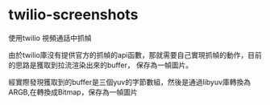 # twilio-screenshots
使用twilio 視頻通話中抓幀

由於twilio庫沒有提供官方的抓幀的api函數，那就需要自己實現抓幀的動作，目前的思路是獲取到拉流渲染出來的buffer，
保存為一幀圖片。

經實際發現獲取到的buffer是三個yuv的字節數組，然後是通過libyuv庫轉換為ARGB,在轉換成Bitmap，保存為一幀圖片
